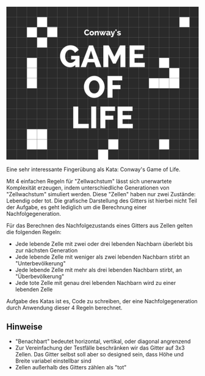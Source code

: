 ![Gospers_glider_gun.gif](gameoflife.png)

Eine sehr interessante Fingerübung als Kata: Conway's Game of Life.

Mit 4 einfachen Regeln für "Zellwachstum" lässt sich unerwartete Komplexität erzeugen,
indem unterschiedliche Generationen von "Zellwachstum" simuliert werden. Diese "Zellen"
haben nur zwei Zustände: Lebendig oder tot. Die grafische Darstellung des Gitters ist
hierbei nicht Teil der Aufgabe, es geht lediglich um die Berechnung einer Nachfolgegeneration.

Für das Berechnen des Nachfolgezustands eines Gitters aus Zellen gelten die folgenden Regeln:
* Jede lebende Zelle mit zwei oder drei lebenden Nachbarn überlebt bis zur nächsten Generation
* Jede lebende Zelle mit weniger als zwei lebenden Nachbarn stirbt an "Unterbevölkerung"
* Jede lebende Zelle mit mehr als drei lebenden Nachbarn stirbt, an "Überbevölkerung"
* Jede tote Zelle mit genau drei lebenden Nachbarn wird zu einer lebenden Zelle

Aufgabe des Katas ist es, Code zu schreiben, der eine Nachfolgegeneration durch Anwendung dieser 4 Regeln berechnet.

## Hinweise
* "Benachbart" bedeutet horizontal, vertikal, oder diagonal angrenzend
* Zur Vereinfachung der Testfälle beschränken wir das Gitter auf 3x3 Zellen. Das Gitter selbst soll aber so designed sein, dass Höhe und Breite variabel einstellbar sind
* Zellen außerhalb des Gitters zählen als "tot" 
